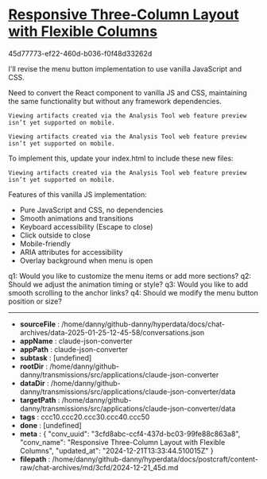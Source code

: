 # [Responsive Three-Column Layout with Flexible Columns](https://claude.ai/chat/3cfd8abc-ccf4-437d-bc03-99fe88c863a8)

45d77773-ef22-460d-b036-f0f48d33262d

 I'll revise the menu button implementation to use vanilla JavaScript and CSS.

<antThinking>Need to convert the React component to vanilla JS and CSS, maintaining the same functionality but without any framework dependencies.</antThinking>
```
Viewing artifacts created via the Analysis Tool web feature preview isn’t yet supported on mobile.
```


```
Viewing artifacts created via the Analysis Tool web feature preview isn’t yet supported on mobile.
```



To implement this, update your index.html to include these new files:
```
Viewing artifacts created via the Analysis Tool web feature preview isn’t yet supported on mobile.
```



Features of this vanilla JS implementation:
- Pure JavaScript and CSS, no dependencies
- Smooth animations and transitions
- Keyboard accessibility (Escape to close)
- Click outside to close
- Mobile-friendly
- ARIA attributes for accessibility
- Overlay background when menu is open

q1: Would you like to customize the menu items or add more sections?
q2: Should we adjust the animation timing or style?
q3: Would you like to add smooth scrolling to the anchor links?
q4: Should we modify the menu button position or size?

---

* **sourceFile** : /home/danny/github-danny/hyperdata/docs/chat-archives/data-2025-01-25-12-45-58/conversations.json
* **appName** : claude-json-converter
* **appPath** : claude-json-converter
* **subtask** : [undefined]
* **rootDir** : /home/danny/github-danny/transmissions/src/applications/claude-json-converter
* **dataDir** : /home/danny/github-danny/transmissions/src/applications/claude-json-converter/data
* **targetPath** : /home/danny/github-danny/transmissions/src/applications/claude-json-converter/data
* **tags** : ccc10.ccc20.ccc30.ccc40.ccc50
* **done** : [undefined]
* **meta** : {
  "conv_uuid": "3cfd8abc-ccf4-437d-bc03-99fe88c863a8",
  "conv_name": "Responsive Three-Column Layout with Flexible Columns",
  "updated_at": "2024-12-21T13:33:44.510015Z"
}
* **filepath** : /home/danny/github-danny/hyperdata/docs/postcraft/content-raw/chat-archives/md/3cfd/2024-12-21_45d.md